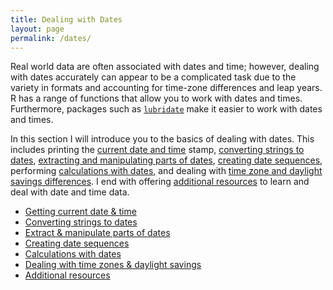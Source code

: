 ```yaml
---
title: Dealing with Dates
layout: page
permalink: /dates/
---
```


Real world data are often associated with dates and time; however, dealing with dates accurately can appear to be a complicated task due to the variety in formats and accounting for time-zone differences and leap years.  R has a range of functions that allow you to work with dates and times.  Furthermore, packages such as [`lubridate`](https://cran.r-project.org/web/packages/lubridate/index.html) make it easier to work with dates and times.

In this section I will introduce you to the basics of dealing with dates.  This includes printing the [current date and time](http://uc-r.github.io/current_date_time/) stamp, [converting strings to dates](http://uc-r.github.io/convert_date/), [extracting and manipulating parts of dates](http://uc-r.github.io/extract_manipulate_dates), [creating date sequences](http://uc-r.github.io/date_sequences), performing [calculations with dates](http://uc-r.github.io/date_calculations), and dealing with [time zone and daylight savings differences](http://uc-r.github.io/time_zones).  I end with offering [additional resources](http://uc-r.github.io/date_resources) to learn and deal with date and time data.

- [Getting current date & time](http://uc-r.github.io/current_date_time/)
- [Converting strings to dates](http://uc-r.github.io/convert_date/)
- [Extract & manipulate parts of dates](http://uc-r.github.io/extract_manipulate_dates)
- [Creating date sequences](http://uc-r.github.io/date_sequences)
- [Calculations with dates](http://uc-r.github.io/date_calculations)
- [Dealing with time zones & daylight savings](http://uc-r.github.io/time_zones)
- [Additional resources](http://uc-r.github.io/date_resources)
